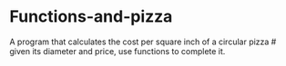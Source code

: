 # Functions-and-pizza
A program that calculates the cost per square inch of a circular pizza # given its diameter and price, use functions to complete it.
